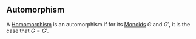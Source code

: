 ## Automorphism  
A [Homomorphism](./Homomorphism.md) is an automorphism if for its [Monoids](../Monoid.md) $G$ and $G'$, it is the case that $G=G'$.  
